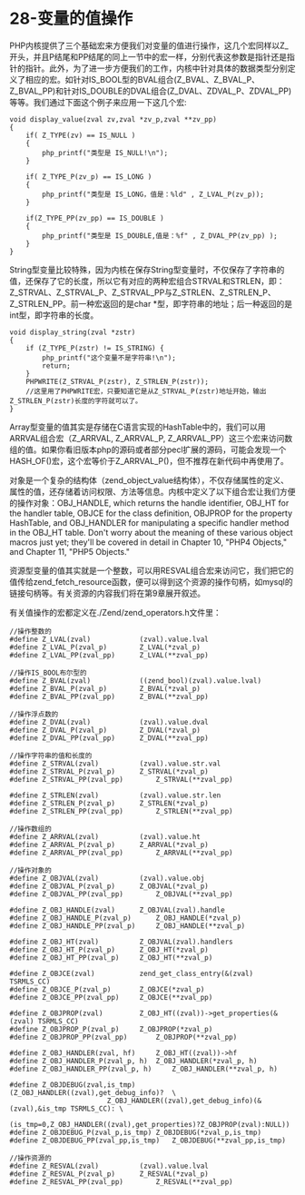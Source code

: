 # 28-变量的值操作
PHP内核提供了三个基础宏来方便我们对变量的值进行操作，这几个宏同样以Z_开头，并且P结尾和PP结尾的同上一节中的宏一样，分别代表这参数是指针还是指针的指针。此外，为了进一步方便我们的工作，内核中针对具体的数据类型分别定义了相应的宏。如针对IS_BOOL型的BVAL组合(Z_BVAL、Z_BVAL_P、Z_BVAL_PP)和针对IS_DOUBLE的DVAL组合(Z_DVAL、ZDVAL_P、ZDVAL_PP)等等。我们通过下面这个例子来应用一下这几个宏:

    void display_value(zval zv,zval *zv_p,zval **zv_pp)
    {
    	if( Z_TYPE(zv) == IS_NULL )
    	{
    		php_printf("类型是 IS_NULL!\n");
    	}
    	
    	if( Z_TYPE_P(zv_p) == IS_LONG )
    	{
    		php_printf("类型是 IS_LONG，值是：%ld" , Z_LVAL_P(zv_p));
    	}
    	
    	if(Z_TYPE_PP(zv_pp) == IS_DOUBLE )
    	{
    		php_printf("类型是 IS_DOUBLE,值是：%f" , Z_DVAL_PP(zv_pp) );
    	}
    }

String型变量比较特殊，因为内核在保存String型变量时，不仅保存了字符串的值，还保存了它的长度，所以它有对应的两种宏组合STRVAL和STRLEN，即：Z_STRVAL、Z_STRVAL_P、Z_STRVAL_PP与Z_STRLEN、Z_STRLEN_P、Z_STRLEN_PP。前一种宏返回的是char *型，即字符串的地址；后一种返回的是int型，即字符串的长度。

    void display_string(zval *zstr)
    {
        if (Z_TYPE_P(zstr) != IS_STRING) {
            php_printf("这个变量不是字符串!\n");
            return;
        }
        PHPWRITE(Z_STRVAL_P(zstr), Z_STRLEN_P(zstr));
        //这里用了PHPWRITE宏，只要知道它是从Z_STRVAL_P(zstr)地址开始，输出Z_STRLEN_P(zstr)长度的字符就可以了。
    }

Array型变量的值其实是存储在C语言实现的HashTable中的，我们可以用ARRVAL组合宏（Z_ARRVAL, Z_ARRVAL_P, Z_ARRVAL_PP）这三个宏来访问数组的值。如果你看旧版本php的源码或者部分pecl扩展的源码，可能会发现一个HASH_OF()宏，这个宏等价于Z_ARRVAL_P()，但不推荐在新代码中再使用了。

对象是一个复杂的结构体（zend_object_value结构体），不仅存储属性的定义、属性的值，还存储着访问权限、方法等信息。内核中定义了以下组合宏让我们方便的操作对象：OBJ_HANDLE, which returns the handle identifier, OBJ_HT for the handler table, OBJCE for the class definition, OBJPROP for the property HashTable, and OBJ_HANDLER for manipulating a specific handler method in the OBJ_HT table. Don't worry about the meaning of these various object macros just yet; they'll be covered in detail in Chapter 10, "PHP4 Objects," and Chapter 11, "PHP5 Objects."

资源型变量的值其实就是一个整数，可以用RESVAL组合宏来访问它，我们把它的值传给zend_fetch_resource函数，便可以得到这个资源的操作句柄，如mysql的链接句柄等。有关资源的内容我们将在第9章展开叙述。

有关值操作的宏都定义在./Zend/zend_operators.h文件里：

    //操作整数的
    #define Z_LVAL(zval)			(zval).value.lval
    #define Z_LVAL_P(zval_p)		Z_LVAL(*zval_p)
    #define Z_LVAL_PP(zval_pp)		Z_LVAL(**zval_pp)

    //操作IS_BOOL布尔型的
    #define Z_BVAL(zval)			((zend_bool)(zval).value.lval)
    #define Z_BVAL_P(zval_p)		Z_BVAL(*zval_p)
    #define Z_BVAL_PP(zval_pp)		Z_BVAL(**zval_pp)

    //操作浮点数的
    #define Z_DVAL(zval)			(zval).value.dval
    #define Z_DVAL_P(zval_p)		Z_DVAL(*zval_p)
    #define Z_DVAL_PP(zval_pp)		Z_DVAL(**zval_pp)

    //操作字符串的值和长度的
    #define Z_STRVAL(zval)			(zval).value.str.val
    #define Z_STRVAL_P(zval_p)		Z_STRVAL(*zval_p)
    #define Z_STRVAL_PP(zval_pp)		Z_STRVAL(**zval_pp)

    #define Z_STRLEN(zval)			(zval).value.str.len
    #define Z_STRLEN_P(zval_p)		Z_STRLEN(*zval_p)
    #define Z_STRLEN_PP(zval_pp)		Z_STRLEN(**zval_pp)

    //操作数组的
    #define Z_ARRVAL(zval)			(zval).value.ht
    #define Z_ARRVAL_P(zval_p)		Z_ARRVAL(*zval_p)
    #define Z_ARRVAL_PP(zval_pp)		Z_ARRVAL(**zval_pp)

    //操作对象的
    #define Z_OBJVAL(zval)			(zval).value.obj
    #define Z_OBJVAL_P(zval_p)		Z_OBJVAL(*zval_p)
    #define Z_OBJVAL_PP(zval_pp)		Z_OBJVAL(**zval_pp)

    #define Z_OBJ_HANDLE(zval)		Z_OBJVAL(zval).handle
    #define Z_OBJ_HANDLE_P(zval_p)		Z_OBJ_HANDLE(*zval_p)
    #define Z_OBJ_HANDLE_PP(zval_p)		Z_OBJ_HANDLE(**zval_p)

    #define Z_OBJ_HT(zval)			Z_OBJVAL(zval).handlers
    #define Z_OBJ_HT_P(zval_p)		Z_OBJ_HT(*zval_p)
    #define Z_OBJ_HT_PP(zval_p)		Z_OBJ_HT(**zval_p)

    #define Z_OBJCE(zval)			zend_get_class_entry(&(zval) TSRMLS_CC)
    #define Z_OBJCE_P(zval_p)		Z_OBJCE(*zval_p)
    #define Z_OBJCE_PP(zval_pp)		Z_OBJCE(**zval_pp)

    #define Z_OBJPROP(zval)			Z_OBJ_HT((zval))->get_properties(&(zval) TSRMLS_CC)
    #define Z_OBJPROP_P(zval_p)		Z_OBJPROP(*zval_p)
    #define Z_OBJPROP_PP(zval_pp)		Z_OBJPROP(**zval_pp)

    #define Z_OBJ_HANDLER(zval, hf) 	Z_OBJ_HT((zval))->hf
    #define Z_OBJ_HANDLER_P(zval_p, h)	Z_OBJ_HANDLER(*zval_p, h)
    #define Z_OBJ_HANDLER_PP(zval_p, h)		Z_OBJ_HANDLER(**zval_p, h)

    #define Z_OBJDEBUG(zval,is_tmp)		(Z_OBJ_HANDLER((zval),get_debug_info)?	\
    						Z_OBJ_HANDLER((zval),get_debug_info)(&(zval),&is_tmp TSRMLS_CC): \
    						(is_tmp=0,Z_OBJ_HANDLER((zval),get_properties)?Z_OBJPROP(zval):NULL)) 
    #define Z_OBJDEBUG_P(zval_p,is_tmp)	Z_OBJDEBUG(*zval_p,is_tmp) 
    #define Z_OBJDEBUG_PP(zval_pp,is_tmp)	Z_OBJDEBUG(**zval_pp,is_tmp)

    //操作资源的
    #define Z_RESVAL(zval)			(zval).value.lval
    #define Z_RESVAL_P(zval_p)		Z_RESVAL(*zval_p)
    #define Z_RESVAL_PP(zval_pp)		Z_RESVAL(**zval_pp)

